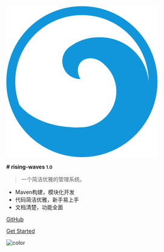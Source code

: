 ![logo](img/icon.svg) 

**# rising-waves <small>1.0</small>**

>   一个简洁优雅的管理系统。 

 -   Maven构建，模块化开发
 -   代码简洁优雅，新手易上手
 -   文档清楚，功能全面
 
 
[GitHub](https://github.com/Yookoo/rising-waves)


[Get Started](#docsify)



<!-- 背景图片 -->
<!-- ![](_media/bg.png) -->


<!-- 背景色 -->
![color](#f0f0f0)